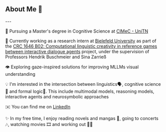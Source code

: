 ## About Me 💫 <br>

---<br>

 🧠 Pursuing a Master's degree in Cognitive Science at [CIMeC - UniTN](https://www.cimec.unitn.it/)<br>

 🔬 Currently working as a research intern at [Bielefeld University](https://www.uni-bielefeld.de/) as part of the [CRC 1646 B02: Computational linguistic creativity in reference games between interactive dialogue agents]([https://www.uni-bielefeld.de/fakultaeten/linguistik-literaturwissenschaft/forschung/projekte/crc1646/](https://www.uni-bielefeld.de/fakultaeten/linguistik-literaturwissenschaft/forschung/projekte/crc1646/area-b-linguistic-creativ/)) project, under the supervision of Professors Hendrik Buschmeier and Sina Zarrieß <br>

 👁️ Exploring gaze-inspired solutions for improving MLLMs visual understanding <br>

 💡 I'm interested in the intersection between linguistics🗣️, cognitive science🧠 and formal logic🧮. This include multimodal models, reasoning models, interactive agents and neurosymbolic approaches <br>

 ✉️ You can find me on [LinkedIn](https://www.linkedin.com/in/marika-sarzotti-23b6aa320/) <br>

 ✨ In my free time, I enjoy reading novels and mangas 📖, going to concerts 🎶, watching movies 🎞️ and working out 🏋️‍♀️ <br>

<!--
**xMakaco/xMakaco** is a ✨ _special_ ✨ repository because its `README.md` (this file) appears on your GitHub profile.

Here are some ideas to get you started:

- 🔭 I’m currently working on ...
- 🌱 I’m currently learning ...
- 👯 I’m looking to collaborate on ...
- 🤔 I’m looking for help with ...
- 💬 Ask me about ...
- 📫 How to reach me: ...
- 😄 Pronouns: ...
- ⚡ Fun fact: ...
-->
